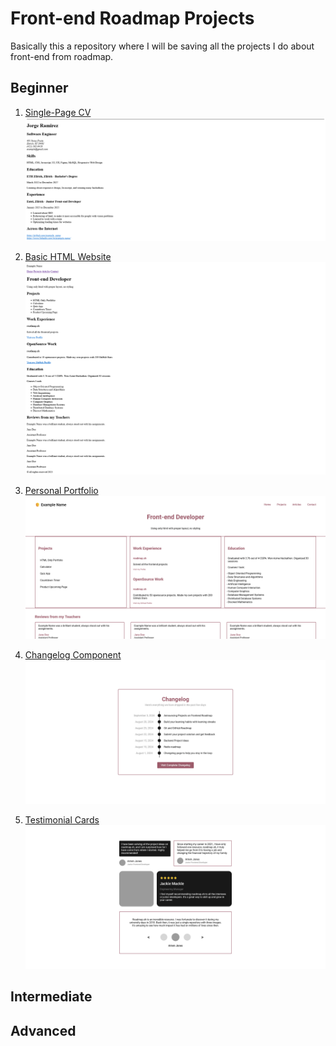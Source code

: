 # Front-end Roadmap Projects

Basically this a repository where I will be saving all the projects I do about front-end from roadmap.

## Beginner
1. [Single-Page CV](https://roadmap.sh/projects/single-page-cv)
![](./assets/single-page-cv.png)

2. [Basic HTML Website](https://roadmap.sh/projects/basic-html-website)
   ![](./assets/basic-html-website.png)

3. [Personal Portfolio](https://roadmap.sh/projects/portfolio-website)
   ![](./assets/personal-portfolio.png)

4. [Changelog Component](https://roadmap.sh/projects/changelog-component)
   ![](./assets/changelog-component.png)

5. [Testimonial Cards](https://roadmap.sh/projects/testimonial-cards)
   ![](./assets/testimonial-cards.png)

## Intermediate

## Advanced

